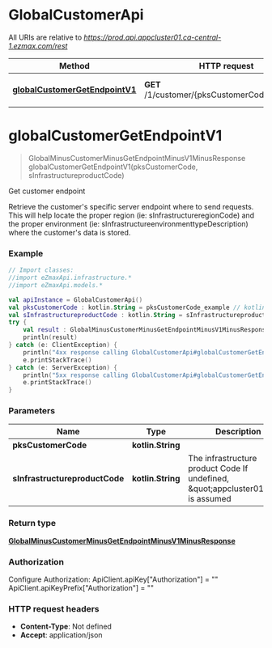# GlobalCustomerApi

All URIs are relative to *https://prod.api.appcluster01.ca-central-1.ezmax.com/rest*

Method | HTTP request | Description
------------- | ------------- | -------------
[**globalCustomerGetEndpointV1**](GlobalCustomerApi.md#globalCustomerGetEndpointV1) | **GET** /1/customer/{pksCustomerCode}/endpoint | Get customer endpoint


<a id="globalCustomerGetEndpointV1"></a>
# **globalCustomerGetEndpointV1**
> GlobalMinusCustomerMinusGetEndpointMinusV1MinusResponse globalCustomerGetEndpointV1(pksCustomerCode, sInfrastructureproductCode)

Get customer endpoint

Retrieve the customer&#39;s specific server endpoint where to send requests. This will help locate the proper region (ie: sInfrastructureregionCode) and the proper environment (ie: sInfrastructureenvironmenttypeDescription) where the customer&#39;s data is stored.

### Example
```kotlin
// Import classes:
//import eZmaxApi.infrastructure.*
//import eZmaxApi.models.*

val apiInstance = GlobalCustomerApi()
val pksCustomerCode : kotlin.String = pksCustomerCode_example // kotlin.String | 
val sInfrastructureproductCode : kotlin.String = sInfrastructureproductCode_example // kotlin.String | The infrastructure product Code  If undefined, \"appcluster01\" is assumed
try {
    val result : GlobalMinusCustomerMinusGetEndpointMinusV1MinusResponse = apiInstance.globalCustomerGetEndpointV1(pksCustomerCode, sInfrastructureproductCode)
    println(result)
} catch (e: ClientException) {
    println("4xx response calling GlobalCustomerApi#globalCustomerGetEndpointV1")
    e.printStackTrace()
} catch (e: ServerException) {
    println("5xx response calling GlobalCustomerApi#globalCustomerGetEndpointV1")
    e.printStackTrace()
}
```

### Parameters

Name | Type | Description  | Notes
------------- | ------------- | ------------- | -------------
 **pksCustomerCode** | **kotlin.String**|  |
 **sInfrastructureproductCode** | **kotlin.String**| The infrastructure product Code  If undefined, \&quot;appcluster01\&quot; is assumed | [optional] [enum: appcluster01, ezsignuser]

### Return type

[**GlobalMinusCustomerMinusGetEndpointMinusV1MinusResponse**](GlobalMinusCustomerMinusGetEndpointMinusV1MinusResponse.md)

### Authorization


Configure Authorization:
    ApiClient.apiKey["Authorization"] = ""
    ApiClient.apiKeyPrefix["Authorization"] = ""

### HTTP request headers

 - **Content-Type**: Not defined
 - **Accept**: application/json

